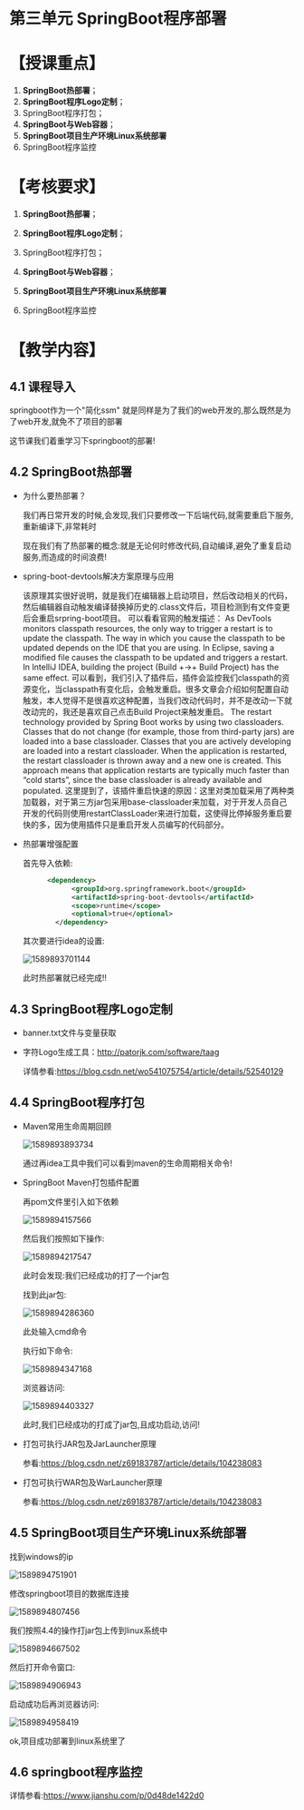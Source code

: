 第三单元 SpringBoot程序部署
==================

【授课重点】
============

1.  **SpringBoot热部署**；
2.  **SpringBoot程序Logo定制**；
3.  SpringBoot程序打包；
4.  **SpringBoot与Web容器**；
5.  **SpringBoot项目生产环境Linux系统部署**
6.  SpringBoot程序监控

【考核要求】
============

1. **SpringBoot热部署**；

2. **SpringBoot程序Logo定制**；

3. SpringBoot程序打包；

4. **SpringBoot与Web容器**；

5. **SpringBoot项目生产环境Linux系统部署**

6. SpringBoot程序监控

   

【教学内容】
============

4.1 课程导入
--------

springboot作为一个"简化ssm" 就是同样是为了我们的web开发的,那么既然是为了web开发,就免不了项目的部署

这节课我们着重学习下springboot的部署!

## 4.2 SpringBoot热部署

- 为什么要热部署？

  我们再日常开发的时候,会发现,我们只要修改一下后端代码,就需要重启下服务,重新编译下,非常耗时

  现在我们有了热部署的概念:就是无论何时修改代码,自动编译,避免了重复启动服务,而造成的时间浪费!

- spring-boot-devtools解决方案原理与应用

  该原理其实很好说明，就是我们在编辑器上启动项目，然后改动相关的代码，然后编辑器自动触发编译替换掉历史的.class文件后，项目检测到有文件变更后会重启srpring-boot项目。
   可以看看官网的触发描述：
   As DevTools monitors classpath resources, the only way to trigger a restart is to update the classpath. The way in which you cause the classpath to be updated depends on the IDE that you are using. In Eclipse, saving a modified file causes the classpath to be updated and triggers a restart. In IntelliJ IDEA, building the project (Build +→+ Build Project) has the same effect.
   可以看到，我们引入了插件后，插件会监控我们classpath的资源变化，当classpath有变化后，会触发重启。很多文章会介绍如何配置自动触发，本人觉得不是很喜欢这种配置，当我们改动代码时，并不是改动一下就改动完的，我还是喜欢自己点击Build Project来触发重启。
   The restart technology provided by Spring Boot works by using two classloaders. Classes that do not change (for example, those from third-party jars) are loaded into a base classloader. Classes that you are actively developing are loaded into a restart classloader. When the application is restarted, the restart classloader is thrown away and a new one is created. This approach means that application restarts are typically much faster than “cold starts”, since the base classloader is already available and populated.
   这里提到了，该插件重启快速的原因：这里对类加载采用了两种类加载器，对于第三方jar包采用base-classloader来加载，对于开发人员自己开发的代码则使用restartClassLoader来进行加载，这使得比停掉服务重启要快的多，因为使用插件只是重启开发人员编写的代码部分。

- 热部署增强配置

  首先导入依赖:

  ```xml
  		<dependency>
              <groupId>org.springframework.boot</groupId>
              <artifactId>spring-boot-devtools</artifactId>
              <scope>runtime</scope>
              <optional>true</optional>
          </dependency>
  ```

  

  其次要进行idea的设置:

  ![1589893701144](assets/1589893701144.png) 

  此时热部署就已经完成!!

  

## 4.3 SpringBoot程序Logo定制

- banner.txt文件与变量获取

- 字符Logo生成工具：http://patorjk.com/software/taag

  详情参看:<https://blog.csdn.net/wo541075754/article/details/52540129>

## 4.4 SpringBoot程序打包

- Maven常用生命周期回顾

  ![1589893893734](assets/1589893893734.png) 

  通过再idea工具中我们可以看到maven的生命周期相关命令!

- SpringBoot Maven打包插件配置

  再pom文件里引入如下依赖

  

  ![1589894157566](assets/1589894157566.png)

  然后我们按照如下操作:

  ![1589894217547](assets/1589894217547.png) 

  此时会发现:我们已经成功的打了一个jar包

  找到此jar包:

  ![1589894286360](assets/1589894286360.png) 

  此处输入cmd命令

  执行如下命令:

  ![1589894347168](assets/1589894347168.png) 

  浏览器访问:

  ![1589894403327](assets/1589894403327.png) 

  此时,我们已经成功的打成了jar包,且成功启动,访问!

- 打包可执行JAR包及JarLauncher原理

  参看:<https://blog.csdn.net/z69183787/article/details/104238083>

- 打包可执行WAR包及WarLauncher原理

  参看:<https://blog.csdn.net/z69183787/article/details/104238083>

## 4.5 SpringBoot项目生产环境Linux系统部署

找到windows的ip

![1589894751901](assets/1589894751901.png) 

修改springboot项目的数据库连接

![1589894807456](assets/1589894807456.png) 

我们按照4.4的操作打jar包上传到linux系统中

![1589894667502](assets/1589894667502.png) 

然后打开命令窗口:

![1589894906943](assets/1589894906943.png) 

启动成功后再浏览器访问:

![1589894958419](assets/1589894958419.png) 

ok,项目成功部署到linux系统里了

## 4.6 springboot程序监控

详情参看:<https://www.jianshu.com/p/0d48de1422d0>